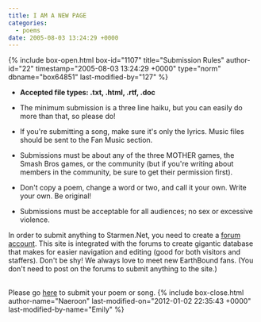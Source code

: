 ```yaml
---
title: I AM A NEW PAGE
categories:
  - poems
date: 2005-08-03 13:24:29 +0000
---
```

{% include box-open.html box-id="1107" title="Submission Rules" author-id="22" timestamp="2005-08-03 13:24:29 +0000" type="norm" dbname="box64851" last-modified-by="127" %}
<ul>
<li><b>Accepted file types: .txt, .html, .rtf, .doc</b></li><p />
<li>The minimum submission is a three line haiku, but you can easily do more than that, so please do!</li><p />
<li>If you're submitting a song, make sure it's only the lyrics. Music files should be sent to the Fan Music section.</li><p />
<li>Submissions must be about any of the three MOTHER games, the Smash Bros games, or the community (but if you're writing about members in the community, be sure to get their permission first).</li><p />
<li>Don't copy a poem, change a word or two, and call it your own. Write your own. Be original!</li><p />
<li>Submissions must be acceptable for all audiences; no sex or excessive violence.</li><p />
</ul>

In order to submit anything to Starmen.Net, you need to create a <a href="http://forum.starmen.net/">forum account</a>. This site is integrated with the forums to create gigantic database that makes for easier navigation and editing (good for both visitors and staffers). Don't be shy!  We always love to meet new EarthBound fans. (You don't need to post on the forums to submit anything to the site.)<br /><br />

Please go <a href="http://starmen.net/submit/">here</a> to submit your poem or song.
{% include box-close.html author-name="Naeroon" last-modified-on="2012-01-02 22:35:43 +0000" last-modified-by-name="Emily" %}

